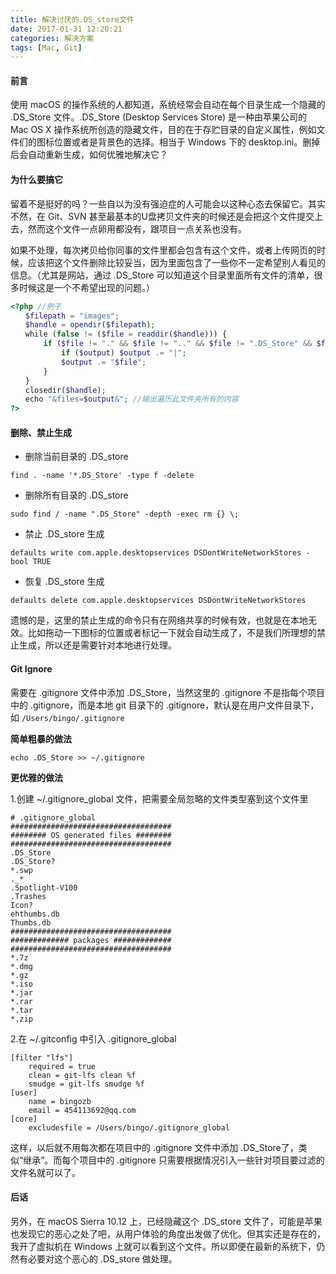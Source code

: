 ```yaml
---
title: 解决讨厌的.DS_store文件
date: 2017-01-31 12:20:21
categories: 解决方案
tags: [Mac, Git]
---
```


#### 前言

使用 macOS 的操作系统的人都知道，系统经常会自动在每个目录生成一个隐藏的 .DS_Store 文件。.DS_Store (Desktop Services Store) 是一种由苹果公司的 Mac OS X 操作系统所创造的隐藏文件，目的在于存贮目录的自定义属性，例如文件们的图标位置或者是背景色的选择。相当于 Windows 下的 desktop.ini。删掉后会自动重新生成，如何优雅地解决它？

<!-- more -->

#### 为什么要搞它

留着不是挺好的吗？一些自以为没有强迫症的人可能会以这种心态去保留它。其实不然，在 Git、SVN 甚至最基本的U盘拷贝文件夹的时候还是会把这个文件提交上去，然而这个文件一点卵用都没有，跟项目一点关系也没有。

如果不处理，每次拷贝给你同事的文件里都会包含有这个文件，或者上传网页的时候，应该把这个文件删除比较妥当，因为里面包含了一些你不一定希望别人看见的信息。（尤其是网站，通过 .DS_Store 可以知道这个目录里面所有文件的清单，很多时候这是一个不希望出现的问题。）
```php
<?php //例子
　　$filepath = "images";
　　$handle = opendir($filepath);
　　while (false != ($file = readdir($handle))) {
　　    if ($file != "." && $file != ".." && $file != ".DS_Store" && $file != "index.html" && $file != "index.htm" && $file != "index.php") {
　　        if ($output) $output .= "|";
　　        $output .= "$file";
　　    }
　　}
　　closedir($handle);
　　echo "&files=$output&"; //输出遍历此文件夹所有的内容
?>
```

#### 删除、禁止生成

- 删除当前目录的 .DS_store

```
find . -name '*.DS_Store' -type f -delete
```

- 删除所有目录的 .DS_store

```
sudo find / -name ".DS_Store" -depth -exec rm {} \;
```

- 禁止 .DS_store 生成

```
defaults write com.apple.desktopservices DSDontWriteNetworkStores -bool TRUE
```

- 恢复 .DS_store 生成

```
defaults delete com.apple.desktopservices DSDontWriteNetworkStores 
```

遗憾的是，这里的禁止生成的命令只有在网络共享的时候有效，也就是在本地无效。比如拖动一下图标的位置或者标记一下就会自动生成了，不是我们所理想的禁止生成，所以还是需要针对本地进行处理。

#### Git Ignore

需要在 .gitignore 文件中添加 .DS_Store，当然这里的 .gitignore 不是指每个项目中的 .gitignore，而是本地 git 目录下的 .gitignore，默认是在用户文件目录下，如 `/Users/bingo/.gitignore`

**简单粗暴的做法**

```
echo .DS_Store >> ~/.gitignore
```

**更优雅的做法**

1.创建 ~/.gitignore_global 文件，把需要全局忽略的文件类型塞到这个文件里

```
# .gitignore_global
####################################
######## OS generated files ########
####################################
.DS_Store
.DS_Store?
*.swp
._*
.Spotlight-V100
.Trashes
Icon?
ehthumbs.db
Thumbs.db
####################################
############# packages #############
####################################
*.7z
*.dmg
*.gz
*.iso
*.jar
*.rar
*.tar
*.zip
```

2.在 ~/.gitconfig 中引入 .gitignore_global

```
[filter "lfs"]
	required = true
	clean = git-lfs clean %f
	smudge = git-lfs smudge %f
[user]
	name = bingozb
	email = 454113692@qq.com
[core]
    excludesfile = /Users/bingo/.gitignore_global
```

这样，以后就不用每次都在项目中的 .gitignore 文件中添加 .DS_Store了，类似“继承”。而每个项目中的 .gitignore 只需要根据情况引入一些针对项目要过滤的文件名就可以了。

#### 后话

另外，在 macOS Sierra 10.12 上，已经隐藏这个 .DS_store 文件了，可能是苹果也发现它的恶心之处了吧，从用户体验的角度出发做了优化。但其实还是存在的，我开了虚拟机在 Windows 上就可以看到这个文件。所以即便在最新的系统下，仍然有必要对这个恶心的 .DS_store 做处理。